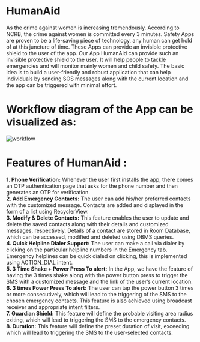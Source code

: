 # HumanAid
As the crime against women is increasing tremendously. According to NCRB, the crime against women is committed every 3 minutes. Safety Apps are proven to be a life-saving piece of technology, any human can get hold of at this juncture of time. These Apps can provide an invisible protective shield to the user of the app.
Our App HumanAid can provide such an invisible protective shield to the user. It will help people to tackle emergencies and will monitor mainly women and child safety. The basic idea is to build a user-friendly and robust application that can help individuals by sending SOS messages along with the current location and the app can be triggered with minimal effort. 

# Workflow diagram of the App can be visualized as:
![workflow](https://user-images.githubusercontent.com/48834012/123510532-cc3fb680-d699-11eb-8123-a26380c8ef19.png)

# Features of HumanAid :
**1. Phone Verification:** Whenever the user first installs the app, there comes an OTP authentication page that asks for the phone number and then generates an OTP for verification.<br />
**2. Add Emergency Contacts:** The user can add his/her preferred contacts with the customized message. Contacts are added and displayed in the form of a list using RecyclerView.<br />
**3. Modify & Delete Contacts:** This feature enables the user to update and delete the saved contacts along with their details and customized messages, respectively. Details of a contact are stored in Room Database, which can be accessed, modified and deleted using DBMS queries.<br />
**4. Quick Helpline Dialer Support:** The user can make a call via dialer by clicking on the particular helpline numbers in the Emergency tab. Emergency helplines can be quick dialed on clicking, this is implemented using ACTION_DIAL intent.<br />
**5. 3 Time Shake + Power Press To alert:** In the App, we have the feature of having the 3 times shake along with the power button press to trigger the SMS with a customized message and the link of the user’s current location. <br />
**6. 3 times Power Press To alert:** The user can tap the power button 3 times or more consecutively, which will lead to the triggering of the SMS to the chosen emergency contacts. This feature is also achieved using broadcast receiver and appropriate intent filters.<br />
**7. Guardian Shield:** This feature will define the probable visiting area radius exiting, which will lead to triggering the SMS to the emergency contacts.<br />
**8. Duration:** This feature will define the preset duration of visit, exceeding which will lead to triggering the SMS to the user-selected contacts.<br />

